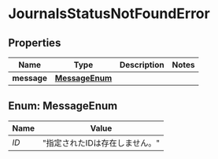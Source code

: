 

# JournalsStatusNotFoundError

## Properties

Name | Type | Description | Notes
------------ | ------------- | ------------- | -------------
**message** | [**MessageEnum**](#MessageEnum) |  | 



## Enum: MessageEnum

Name | Value
---- | -----
_ID_ | &quot;指定されたIDは存在しません。&quot;



